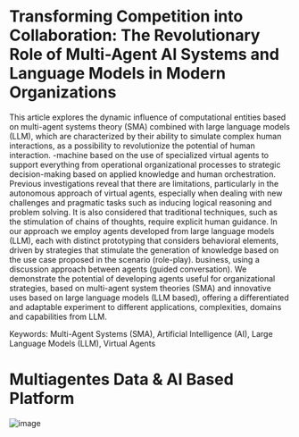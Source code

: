 # Transforming Competition into Collaboration: The Revolutionary Role of Multi-Agent AI Systems and Language Models in Modern Organizations

This article explores the dynamic influence of computational entities based on multi-agent systems theory (SMA) combined with large language models (LLM), which are characterized by their ability to simulate complex human interactions, as a possibility to revolutionize the potential of human interaction. -machine based on the use of specialized virtual agents to support everything from operational organizational processes to strategic decision-making based on applied knowledge and human orchestration. Previous investigations reveal that there are limitations, particularly in the autonomous approach of virtual agents, especially when dealing with new challenges and pragmatic tasks such as inducing logical reasoning and problem solving. It is also considered that traditional techniques, such as the stimulation of chains of thoughts, require explicit human guidance. In our approach we employ agents developed from large language models (LLM), each with distinct prototyping that considers behavioral elements, driven by strategies that stimulate the generation of knowledge based on the use case proposed in the scenario (role-play). business, using a discussion approach between agents (guided conversation). We demonstrate the potential of developing agents useful for organizational strategies, based on multi-agent system theories (SMA) and innovative uses based on large language models (LLM based), offering a differentiated and adaptable experiment to different applications, complexities, domains and capabilities from LLM.

Keywords: Multi-Agent Systems (SMA), Artificial Intelligence (AI), Large Language Models (LLM), Virtual Agents

# Multiagentes Data & AI Based Platform

![image](https://github.com/carlosXcruzCode/Compet_Colab_SMA_LLM/assets/145143287/d9205048-1291-469d-8323-295508dc0f71)



